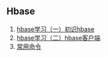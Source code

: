 ## Hbase
 1. [hbase学习（一）初识hbase](/hbase/202108/hbase_structure.md)
 2. [hbase学习（二）hbase客户端](/hbase/202108/client.md)
 3. [常用命令](/hbase/202108/hbase_tips.md)
